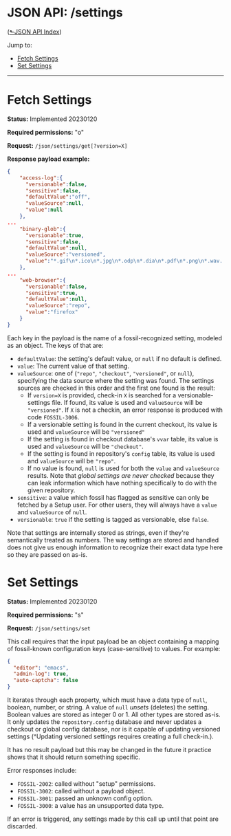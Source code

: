# JSON API: /settings
([&#x2b11;JSON API Index](index.md))

Jump to:

* [Fetch Settings](#get)
* [Set Settings](#set)

---

<a id="get"></a>
# Fetch Settings

**Status:** Implemented 20230120

**Required permissions:** "o"

**Request:** `/json/settings/get[?version=X]`

**Response payload example:**

```json
{
    "access-log":{
      "versionable":false,
      "sensitive":false,
      "defaultValue":"off",
      "valueSource":null,
      "value":null
    },
...
    "binary-glob":{
      "versionable":true,
      "sensitive":false,
      "defaultValue":null,
      "valueSource":"versioned",
      "value":"*.gif\n*.ico\n*.jpg\n*.odp\n*.dia\n*.pdf\n*.png\n*.wav..."
    },
...
    "web-browser":{
      "versionable":false,
      "sensitive":true,
      "defaultValue":null,
      "valueSource":"repo",
      "value":"firefox"
    }
}
```

Each key in the payload is the name of a fossil-recognized setting,
modeled as an object. The keys of that are:


- `defaultValue`: the setting's default value, or `null` if no default
  is defined.
- `value`: The current value of that setting.
- `valueSource`: one of (`"repo"`, `"checkout"`, `"versioned"`, or
  `null`), specifying the data source where the setting was found. The
  settings sources are checked in this order and the first one found
  is the result:
    - If `version=X` is provided, check-in `X` is searched for a
      versionable-settings file. If found, its value is used and
      `valueSource` will be `"versioned"`. If `X` is not a checkin, an
      error response is produced with code `FOSSIL-3006`.
    - If a versionable setting is found in the current checkout, its
      value is used and `valueSource` will be `"versioned"`
    - If the setting is found in checkout database's `vvar` table, its
      value is used and `valueSource` will be `"checkout"`.
    - If the setting is found in repository's `config` table, its
      value is used and `valueSource` will be `"repo"`.
    - If no value is found, `null` is used for both the `value` and
      `valueSource` results. Note that _global settings are never
      checked_ because they can leak information which have nothing
      specifically to do with the given repository.
- `sensitive`: a value which fossil has flagged as sensitive can only
  be fetched by a Setup user.  For other users, they will always have
  a `value` and `valueSource` of `null`.
- `versionable`: `true` if the setting is tagged as versionable, else
  `false`.

Note that settings are internally stored as strings, even if they're
semantically treated as numbers. The way settings are stored and
handled does not give us enough information to recognize their exact
data type here so they are passed on as-is.


<a id="set"></a>
# Set Settings

**Status:** Implemented 20230120

**Required permissions:** "s"

**Request:** `/json/settings/set`

This call requires that the input payload be an object containing a
mapping of fossil-known configuration keys (case-sensitive) to
values. For example:

```json
{
  "editor": "emacs",
  "admin-log": true,
  "auto-captcha": false
}
```

It iterates through each property, which must have a data type of
`null`, boolean, number, or string. A value of `null` _unsets_
(deletes) the setting.  Boolean values are stored as integer 0
or 1. All other types are stored as-is. It only updates the
`repository.config` database and never updates a checkout or global
config database, nor is it capable of updating versioned settings
(^Updating versioned settings requires creating a full check-in.).

It has no result payload but this may be changed in the future it
practice shows that it should return something specific.

Error responses include:

- `FOSSIL-2002`: called without "setup" permissions.
- `FOSSIL-3002`: called without a payload object.
- `FOSSIL-3001`: passed an unknown config option.
- `FOSSIL-3000`: a value has an unsupported data type.

If an error is triggered, any settings made by this call up until that
point are discarded.
